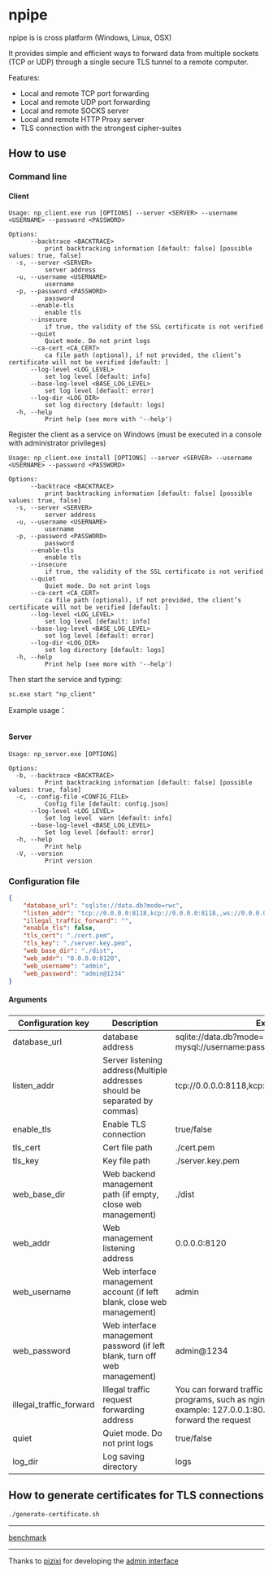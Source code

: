 # npipe

npipe is  is cross platform (Windows, Linux, OSX) 

It provides simple and efficient ways to forward data from multiple sockets (TCP or UDP) through a single secure TLS tunnel to a remote computer.

Features:
* Local and remote TCP port forwarding
* Local and remote UDP port forwarding
* Local and remote SOCKS server
* Local and remote HTTP Proxy server
* TLS connection with the strongest cipher-suites

## How to use

### Command line

#### Client

```
Usage: np_client.exe run [OPTIONS] --server <SERVER> --username <USERNAME> --password <PASSWORD>

Options:
      --backtrace <BACKTRACE>
          print backtracking information [default: false] [possible values: true, false]
  -s, --server <SERVER>
          server address
  -u, --username <USERNAME>
          username
  -p, --password <PASSWORD>
          password
      --enable-tls
          enable tls
      --insecure
          if true, the validity of the SSL certificate is not verified
      --quiet
          Quiet mode. Do not print logs
      --ca-cert <CA_CERT>
          ca file path (optional), if not provided, the client’s certificate will not be verified [default: ]
      --log-level <LOG_LEVEL>
          set log level [default: info]
      --base-log-level <BASE_LOG_LEVEL>
          set log level [default: error]
      --log-dir <LOG_DIR>
          set log directory [default: logs]
  -h, --help
          Print help (see more with '--help')
```

Register the client as a service on Windows (must be executed in a console with administrator privileges)

```
Usage: np_client.exe install [OPTIONS] --server <SERVER> --username <USERNAME> --password <PASSWORD>

Options:
      --backtrace <BACKTRACE>
          print backtracking information [default: false] [possible values: true, false]
  -s, --server <SERVER>
          server address
  -u, --username <USERNAME>
          username
  -p, --password <PASSWORD>
          password
      --enable-tls
          enable tls
      --insecure
          if true, the validity of the SSL certificate is not verified
      --quiet
          Quiet mode. Do not print logs
      --ca-cert <CA_CERT>
          ca file path (optional), if not provided, the client’s certificate will not be verified [default: ]
      --log-level <LOG_LEVEL>
          set log level [default: info]
      --base-log-level <BASE_LOG_LEVEL>
          set log level [default: error]
      --log-dir <LOG_DIR>
          set log directory [default: logs]
  -h, --help
          Print help (see more with '--help')
```

Then start the service and typing: 

```
sc.exe start "np_client"
```

Example usage：

```
```



#### Server

```
Usage: np_server.exe [OPTIONS]

Options:
  -b, --backtrace <BACKTRACE>
          Print backtracking information [default: false] [possible values: true, false]
  -c, --config-file <CONFIG_FILE>
          Config file [default: config.json]
      --log-level <LOG_LEVEL>
          Set log level  warn [default: info]
      --base-log-level <BASE_LOG_LEVEL>
          Set log level [default: error]
  -h, --help
          Print help
  -V, --version
          Print version
```



### Configuration file

```json
{
	"database_url": "sqlite://data.db?mode=rwc",
	"listen_addr": "tcp://0.0.0.0:8118,kcp://0.0.0.0:8118,,ws://0.0.0.0:8119",
	"illegal_traffic_forward": "",
	"enable_tls": false,
	"tls_cert": "./cert.pem",
	"tls_key": "./server.key.pem",
	"web_base_dir": "./dist",
	"web_addr": "0.0.0.0:8120",
	"web_username": "admin",
	"web_password": "admin@1234"
}
```

#### Arguments

### 

| Configuration key       | Description                                                  | Example                                                      |
| ----------------------- | ------------------------------------------------------------ | ------------------------------------------------------------ |
| database_url            | database address                                             | sqlite://data.db?mode=rwc<br> mysql://username:password@server:port/dbname, |
| listen_addr             | Server listening address(Multiple addresses should be separated by commas) | tcp://0.0.0.0:8118,kcp://0.0.0.0:8118                        |
| enable_tls              | Enable TLS connection                                        | true/false                                                   |
| tls_cert                | Cert file path                                               | ./cert.pem                                                   |
| tls_key                 | Key file path                                                | ./server.key.pem                                             |
| web_base_dir            | Web backend management path (if empty, close web management) | ./dist                                                       |
| web_addr                | Web management listening address                             | 0.0.0.0:8120                                                 |
| web_username            | Web interface management account (if left blank, close web management) | admin                                                        |
| web_password            | Web interface management password (if left blank, turn off web management) | admin@1234                                                   |
| illegal_traffic_forward | Illegal traffic request forwarding address                   | You can forward traffic that is not npipe to other programs, such as nginx. Configuration format example: 127.0.0.1:80. If it is empty, do not forward the request |
| quiet                   | Quiet mode. Do not print logs                                | true/false                                                   |
| log_dir                 | Log saving directory                                         | logs                                                         |



## How to generate certificates for TLS connections

```bash
./generate-certificate.sh
```

------

[benchmark](./benchmark.md)

------

Thanks to [pizixi](https://github.com/pizixi) for developing the [ admin interface](https://github.com/pizixi/npipe-webui)
